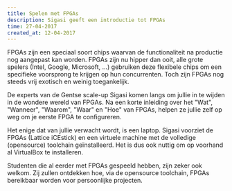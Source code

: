 ```yaml
---
title: Spelen met FPGAs
description: Sigasi geeft een introductie tot FPGAs
time: 27-04-2017
created_at: 12-04-2017
---
```

FPGAs zijn een speciaal soort chips waarvan de functionaliteit na productie nog aangepast kan worden.
FPGAs zijn nu hipper dan ooit, alle grote spelers (Intel, Google, Microsoft, ...) gebruiken deze flexibele chips om een specifieke voorsprong te krijgen op hun concurrenten. Toch zijn FPGAs nog steeds vrij exotisch en weinig toegankelijk.

De experts van de Gentse scale-up Sigasi komen langs om jullie in te wijden in de wondere wereld van FPGAs. Na een korte inleiding over het "Wat", "Wanneer", "Waarom", "Waar" en "Hoe" van FPGAs, helpen ze jullie zelf op weg om je eerste FPGA te configureren.

Het enige dat van jullie verwacht wordt, is een laptop. Sigasi voorziet de FPGAs (Lattice iCEstick) en een virtuele machine met de volledige (opensource) toolchain geïnstalleerd. Het is dus ook nuttig om op voorhand al VirtualBox te installeren.

Studenten die al eerder met FPGAs gespeeld hebben, zijn zeker ook welkom. Zij zullen ontdekken hoe, via de opensource toolchain, FPGAs bereikbaar worden voor persoonlijke projecten.
